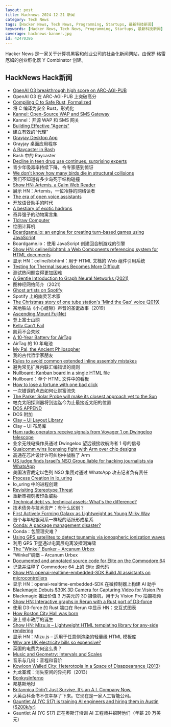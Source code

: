 ```yaml
---
layout: post
title: Hacknews 2024-12-21 新闻
category: Tech News
tags: [Hacker News, Tech News, Programming, Startups, 最新科技新闻]
keywords: [Hacker News, Tech News, Programming, Startups, 最新科技新闻]
coverage: hacknews-banner.jpg
id: 42470386
---
```


Hacker News 是一家关于计算机黑客和创业公司的社会化新闻网站，由保罗·格雷厄姆的创业孵化器 Y Combinator 创建。

## HackNews Hack新闻

- [OpenAI O3 breakthrough high score on ARC-AGI-PUB](https://arcprize.org/blog/oai-o3-pub-breakthrough)
- OpenAI O3 在 ARC-AGI-PUB 上突破高分
- [Compiling C to Safe Rust, Formalized](https://arxiv.org/abs/2412.15042)
- 将 C 编译为安全 Rust，形式化
- [Kannel: Open-Source WAP and SMS Gateway](https://www.kannel.org/overview.shtml)
- Kannel：开源 WAP 和 SMS 网关
- [Building Effective "Agents"](https://www.anthropic.com/research/building-effective-agents)
- 建立有效的“代理”
- [Grayjay Desktop App](https://grayjay.app/desktop/)
- Grayjay 桌面应用程序
- [A Raycaster in Bash](https://github.com/izabera/pseudo3d)
- Bash 中的 Raycaster
- [Decline in teen drug use continues, surprising experts](https://arstechnica.com/health/2024/12/the-kids-are-maybe-alright-teen-drug-use-hits-new-lows-in-ongoing-decline/)
- 青少年吸毒率持续下降，令专家感到惊讶
- [We don't know how many birds die in structural collisions](https://robertvanwey.substack.com/p/evaluating-avian-deaths-by-collision)
- 我们不知道有多少鸟死于结构碰撞
- [Show HN: Artemis, a Calm Web Reader](https://artemis.jamesg.blog/)
- 展示 HN：Artemis，一位冷静的网络读者
- [The era of open voice assistants](https://www.home-assistant.io/blog/2024/12/19/voice-preview-edition-the-era-of-open-voice/)
- 开放语音助手的时代
- [A bestiary of exotic hadrons](https://cerncourier.com/a-bestiary-of-exotic-hadrons/)
- 奇异强子的动物寓言集
- [Tldraw Computer](https://computer.tldraw.com)
- 绘图计算机
- [Boardgame.io: an engine for creating turn-based games using JavaScript](https://github.com/boardgameio/boardgame.io)
- Boardgame.io：使用 JavaScript 创建回合制游戏的引擎
- [Show HN: celine/bibhtml: a Web Components referencing system for HTML documents](https://maxbo.me/celine/bibhtml/)
- 显示 HN：celine/bibhtml：用于 HTML 文档的 Web 组件引用系统
- [Testing for Thermal Issues Becomes More Difficult](https://semiengineering.com/testing-for-thermal-issues-becomes-more-difficult/)
- 测试热问题变得更加困难
- [A Gentle Introduction to Graph Neural Networks (2021)](https://distill.pub/2021/gnn-intro/)
- 图神经网络简介（2021）
- [Ghost artists on Spotify](https://harpers.org/archive/2025/01/the-ghosts-in-the-machine-liz-pelly-spotify-musicians/)
- Spotify 上的幽灵艺术家
- [The Christmas story of one tube station's 'Mind the Gap' voice (2019)](https://www.theguardian.com/cities/2019/dec/25/the-christmas-story-of-one-tube-stations-mind-the-gap-voice)
- 某地铁站《小心缝隙》声音的圣诞故事（2019）
- [Ascending Mount FujiNet](https://www.leadedsolder.com/2024/12/17/coco-fujinet.html)
- 登上富士山网
- [Kelly Can't Fail](https://win-vector.com/2024/12/19/kelly-cant-fail/)
- 凯莉不会失败
- [A 10-Year Battery for AirTag](https://www.elevationlab.com/blogs/news/introducing-timecapsule)
- AirTag 的 10 年电池
- [My Pal, the Ancient Philosopher](https://nautil.us/meet-my-pal-the-ancient-philosopher-1169561/)
- 我的古代哲学家朋友
- [Rules to avoid common extended inline assembly mistakes](https://nullprogram.com/blog/2024/12/20/)
- 避免常见扩展内联汇编错误的规则
- [Nullboard: Kanban board in a single HTML file](https://github.com/apankrat/nullboard)
- Nullboard：单个 HTML 文件中的看板
- [How to lose a fortune with one bad click](https://krebsonsecurity.com/2024/12/how-to-lose-a-fortune-with-just-one-bad-click/)
- 一次错误的点击如何让财富流失
- [The Parker Solar Probe will make its closest approach yet to the Sun](https://arstechnica.com/space/2024/12/were-about-to-fly-a-spacecraft-into-the-sun-for-the-first-time/)
- 帕克太阳探测器将到达迄今为止最接近太阳的位置
- [DOS APPEND](https://www.os2museum.com/wp/dos-append/)
- DOS 附加
- [Clay – UI Layout Library](https://www.nicbarker.com/clay)
- Clay – UI 布局库
- [Ham radio operators receive signals from Voyager 1 on Dwingeloo telescope](https://www.camras.nl/en/blog/2024/dwingeloo-telescope-receives-signals-from-voyager-1/)
- 业余无线电操作员通过 Dwingeloo 望远镜接收航海者 1 号的信号
- [Qualcomm wins licensing fight with Arm over chip designs](https://www.bloomberg.com/news/articles/2024-12-20/qualcomm-wins-licensing-fight-with-arm-over-chip-designs)
- 高通在芯片设计许可纠纷中战胜了 Arm
- [US judge finds Israel's NSO Group liable for hacking journalists via WhatsApp](https://www.reuters.com/technology/cybersecurity/us-judge-finds-israels-nso-group-liable-hacking-whatsapp-lawsuit-2024-12-21/)
- 美国法官裁定以色列 NSO 集团对通过 WhatsApp 攻击记者负有责任
- [Process Creation in Io_uring](https://lwn.net/SubscriberLink/1002371/0ff2be6a2c7624ca/)
- Io_uring 中的进程创建
- [Revisiting Stereotype Threat](https://www.speakandregret.michaelinzlicht.com/p/revisiting-stereotype-threat)
- 重新审视刻板印象威胁
- [Technical debt vs. technical assets: What's the difference?](https://liblab.com/blog/accruing-technical-assets-vs-paying-off-technical-debt)
- 技术债务与技术资产：有什么区别？
- [First Actively Forming Galaxy as Lightweight as Young Milky Way](https://science.nasa.gov/missions/webb/found-first-actively-forming-galaxy-as-lightweight-as-young-milky-way/)
- 首个与年轻银河系一样轻的活跃形成星系
- [Conda: A package management disaster?](https://pyherald.com/articles/16_12_2024/)
- Conda：包管理灾难？
- [Using GPS satellites to detect tsunamis via ionospheric ionization waves](https://www.earthdata.nasa.gov/learn/data-in-action/global-navigation-satellite-system-data-brings-forth-guardian)
- 利用 GPS 卫星通过电离层电离波探测海啸
- [The "Winkel" Bunker – Arcanum Urbex](https://www.arcanumurbex.de/photos/military-objects/bunker-winkel/)
- “Winkel”碉堡 – Arcanum Urbex
- [Documented and annotated source code for Elite on the Commodore 64](https://github.com/markmoxon/elite-source-code-commodore-64)
- 记录并注释了 Commodore 64 上的 Elite 源代码
- [Show HN: openai-realtime-embedded-SDK Build AI assistants on microcontrollers](https://github.com/openai/openai-realtime-embedded-sdk)
- 显示 HN：openai-realtime-embedded-SDK 在微控制器上构建 AI 助手
- [Blackmagic Debuts $30K 3D Camera for Capturing Video for Vision Pro](https://www.macrumors.com/2024/12/16/black-magic-3d-vision-pro-camera/)
- Blackmagic 推出价值 3 万美元的 3D 摄像机，用于为 Vision Pro 拍摄视频
- [Show HN: Interactive graphs in Rerun with a Rust port of D3-force](https://rerun.io/blog/graphs)
- 使用 D3-force 的 Rust 端口在 Rerun 中显示 HN：交互式图表
- [How Boston City Hall was born](https://www.bostonglobe.com/ideas/2012/02/12/how-boston-city-hall-was-born/DtfspyXVbKBIKi8iSXHX6J/story.html)
- 波士顿市政厅的诞生
- [Show HN: Mizu.js – Lightweight HTML templating library for any-side rendering](https://mizu.sh)
- 显示 HN：Mizu.js – 适用于任意侧渲染的轻量级 HTML 模板库
- [Why are UK electricity bills so expensive?](https://climate.benjames.io/uk-electricity-bills/)
- 英国的电费为何这么贵？
- [Music and Geometry: Intervals and Scales](https://roelsworld.eu/blog-music/music-geometry-intervals-scales/)
- 音乐与几何：音程和音阶
- [Kowloon Walled City: Heterotopia in a Space of Disappearance (2013)](https://mascontext.com/issues/trace/kowloon-walled-city-heterotopia-in-a-space-of-disappearance)
- 九龙寨城：消失空间的异托邦（2013）
- [BonkysInferno](https://forum.rec.net/t/introducing-bonkysinferno/3880)
- 邦基斯地狱
- [Britannica Didn’t Just Survive. It’s an A.I. Company Now.](https://www.nytimes.com/2024/12/20/business/dealbook/britannica-artificial-intelligence.html)
- 大英百科全书不仅幸存了下来。它现在是一家人工智能公司。
- [Gauntlet AI (YC S17) is training AI engineers and hiring them in Austin ($200k/yr)](https://gauntletai.com)
- Gauntlet AI (YC S17) 正在奥斯汀培训 AI 工程师并招聘他们（年薪 20 万美元）

